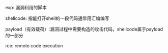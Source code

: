 exp: 漏洞利用的脚本

shellcode: 指能打开shell的一段代码通常用汇编编写

payload（有效载荷）:漏洞过程中需要构造的攻击代码，shellcode属于payload的一部分

rce: remote code execution
